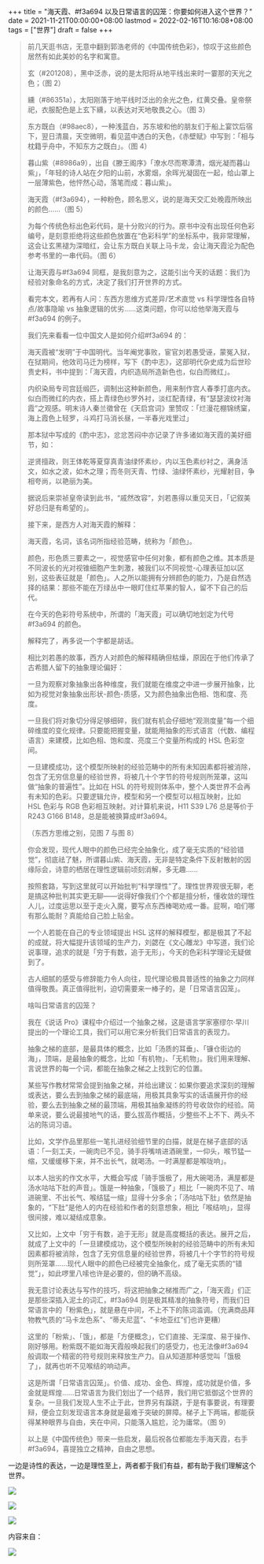 +++
title = "海天霞、#f3a694 以及日常语言的囚笼：你要如何进入这个世界？"
date = 2021-11-21T00:00:00+08:00
lastmod = 2022-02-16T10:16:08+08:00
tags = ["世界"]
draft = false
+++

> 前几天逛书店，无意中翻到郭浩老师的《中国传统色彩》，惊叹于这些颜色居然有如此美妙的名字和寓意。
>
> 玄（#201208），黑中泛赤，说的是太阳将从地平线出来时一霎那的天光之色；（图 2）
>
> 纁（#86351a），太阳刚落于地平线时泛出的余光之色，红黄交叠。皇帝祭祀，衣服配色是上玄下纁，以表达对天地敬畏之心。（图 3）
>
> 东方既白（#98aec8），一种浅蓝白，苏东坡和他的朋友们于船上宴饮后宿下，翌日清晨，天空微明，看见蓝中透白的天色，《赤壁赋》中写到：「相与枕籍乎舟中，不知东方之既白」。（图 4）
>
> 暮山紫（#8986a9），出自《滕王阁序》「潦水尽而寒潭清，烟光凝而暮山紫」，「年轻的诗人站在夕阳的山前，水雾烟，余晖光凝固在一起，给山罩上一层薄紫色，他怦然心动，落笔而成：暮山紫」。
>
> 海天霞（#f3a694），一种粉色，顾名思义，说的是海天交汇处晚霞所映出的颜色……（图 5）
>
> 为每个传统色标出色彩代码，是十分败兴的行为。原书中没有出现任何色彩编号，是刻意拒绝将这些颜色放置在“色彩科学”的坐标系中，我非常理解，这会让玄黑褪为深暗红，会让东方既白关联上马卡龙，会让海天霞沦为配色参考书里的一串代码。（图 6）
>
> 让海天霞与#f3a694 同框，是我刻意为之，这能引出今天的话题：我们为经验对象命名的方式，决定了我们打开世界的方式。
>
> 看完本文，若再有人问：东西方思维方式差异/艺术直觉 vs 科学理性各自特点/故事隐喻 vs 抽象逻辑的优劣……这类问题，你可以给他举海天霞与#f3a694 的例子。
>
> 我们先来看看一位中国文人是如何介绍#f3a694 的：
>
> 海天霞被“发明”于中国明代。当年阉党事败，宦官刘若愚受诬，蒙冤入狱，在狱期间，他效司马迁为榜样，写下《酌中志》，这部明代杂史成为后世珍贵史料，书中提到：「海天霞，内织造局所造新色也，似白而微红」。
>
> 内织染局专司宫廷缎匹，调制出这种新颜色，用来制作宫人春季打底内衣。似白而微红的内衣，搭上青绿色纱罗外衬，淡红配青绿，有“瑟瑟波纹衬海霞”之观感。明末诗人秦兰徵曾在《天启宫词》里赞叹：「烂漫花棚锦绣窠，海上霞色上轻罗，斗鸡打马消长昼，一半春光戏里过」
>
> 那本狱中写成的《酌中志》，忿忿苦闷中亦记录了许多诸如海天霞的美好细节，如：
>
> 逆贤擅政，则王体乾等夏穿真青油绿怀素纱，内以玉色素纱衬之，满身活文，如水之波，如木之理；而冬则天青、竹绿、油绿怀素纱，光耀射目，争相夸尚，以艳丽为美。
>
> 据说后来崇祯皇帝读到此书，“戚然改容”，刘若愚得以重见天日，「记叙美好总归是有希望的」。
>
> 接下来，是西方人对海天霞的解释：
>
> 海天霞，名词，该名词所指经验范畴，统称为「颜色」。
>
> 颜色，形色质三要素之一，视觉感官中任何对象，都有颜色之维。其本质是不同波长的光对视锥细胞产生刺激，被我们以不同视觉-心理表征加以区别，这些表征就是「颜色」。人之所以能拥有分辨颜色的能力，乃是自然选择的结果：那些不能在万绿丛中一眼盯住红苹果的智人，留不下自己的后代。
>
> 在今天的色彩符号系统中，所谓的「海天霞」可以确切地划定为代号#f3a694 的颜色。
>
> 解释完了，再多说一个字都是胡话。
>
> 相比刘若愚的故事，西方人对颜色的解释精确但枯燥，原因在于他们传承了古希腊人留下的抽象理论偏好：
>
> 一旦为观察对象抽象出各种维度，我们就能在维度之中进一步展开抽象，比如为视觉对象抽象出形状-颜色-质感，又为颜色抽象出色相、饱和度、亮度。
>
> 一旦我们将对象切分得足够细碎，我们就有机会仔细地“观测度量”每一个细碎维度的变化规律。只要能把握变量，就能用抽象的形式语言（代数、编程语言）来建模，比如色相、饱和度、亮度三个变量所构成的 HSL 色彩空间。
>
> 一旦建模成功，这个模型所映射的经验范畴中的所有未知因素都将被消除，包含了无穷信息量的经验世界，将被几十个字节的符号规则所笼罩，这叫做“抽象的普遍性”。比如在 HSL 的符号规则体系中，整个人类世界不会再有未知的色彩。只要逻辑允许，模型和另一个模型可以相互映射，比如 HSL 色彩与 RGB 色彩相互映射。对计算机来说，H11 S39 L76 总是等价于 R243 G166 B148，总是能被换算成#f3a694。
>
> （东西方思维之别，见图 7 与图 8）
>
> 你会发现，现代人眼中的颜色已经完全抽象化，成了毫无实质的“经验错觉”，彻底祛了魅，所谓暮山紫、海天霞，无非是特定条件下反射散射的因缘际会，诗意的栖居在理性逻辑前顷刻消解，多无趣……
>
> 按照套路，写到这里就可以开始批判“科学理性”了。理性世界观很无聊，老是搞这种批判其实更无聊——说得好像我们个个都是擅分析，懂收敛的理性人儿，过度运思以至于走火入魔，要写点东西棒喝劝戒一番。屁啊，咱们哪有那么能耐？真能给自己脸上贴金。
>
> 一个人若能在自己的专业领域提出 HSL 这样的解释模型，都是极其了不起的成就，将大幅提升该领域的生产力，刘勰在《文心雕龙》中写道，我们论说事理，追求的就是「穷于有数，追于无形」，今天的色彩科学理论无疑做到了。
>
> 古人细腻的感受与修辞能力令人向往，现代理论极具普适性的抽象之力同样值得敬畏。真正值得批判，迫切需要来一棒子的，是「日常语言囚笼」。
>
> 啥叫日常语言的囚笼？
>
> 我在《说话 Pro》课程中介绍过一个抽象之梯，这是语言学家塞缪尔·早川提出的一个理论工具，我们可以用它来分析我们日常语言的表现力。
>
> 抽象之梯的底部，是最具体的概念，比如「汤质的耳垂」、「镰仓街边的海」，顶端，是最抽象的概念，比如「有机物」、「无机物」。我们用来理解、言说世界的每一个词，都能在抽象之梯之上找到它的位置。
>
> 某些写作教材常常会提到抽象之梯，并给出建议：如果你要追求深刻的理解或表达，要么去到抽象之梯的最底端，用极其具象写实的话语展开你的经验，要么去到抽象之梯的最顶端，用极其抽象凝练的符号收敛你的经验。简单来说，要么说最接地气的话，要么拔高作概括，少整些不上不下、两头不沾的陈词习语。
>
> 比如，文学作品里那些一笔扎进经验细节里的白描，就是在梯子底部的话语：「一刻工夫，一碗肉已不见，骑手将嘴啃进酒碗里，一仰头，喉节猛一缩，又缓缓移下来，并不出长气，就喝汤。一时满屋都是喉咙响」。
>
> 以本人拙劣的作文水平，大概会写成「骑手饿极了，用大碗喝汤，满屋都是汤水咕咕下肚的声音」。饿是一种抽象，「饿极了」相比「一碗肉不见了、啃进碗里、不出长气、喉结猛一缩」显得十分多余；「汤咕咕下肚」依然是抽象的，“下肚”是他人的内在经验和作者的刻意想象，相比「喉结响」，显得很间接，难以凝结成意象。
>
> 又比如，上文中「穷于有数，追于无形」就是高度概括的表达。展开之后，就成了上文中的「一旦建模成功，这个模型所映射的经验范畴中的所有未知因素都将被消除，包含了无穷信息量的经验世界，将被几十个字节的符号规则所笼罩……现代人眼中的颜色已经被完全抽象化，成了毫无实质的“错觉”」，如此啰里八嗦也许是必要的，但的确不高级。
>
> 我无意讨论表达与写作的技巧，将这把抽象之梯推而广之，「海天霞」们正是那些深插入泥土的词汇，#f3a694 则是极其精准的抽象符号，而我们日常语言中的「粉紫色」，就是悬在中间，不上不下的陈词滥调。（充满商品拜物教气质的“马卡龙色系”、“蒂夫尼蓝”、“卡地亚红”们也许更糟）
>
> 这里的「粉紫」、「饿」，都是「方便概念」，它们直接、无深度、易于操作、刚好够用。粉紫既不能如海天霞般唤起我们的感受力，也无法像#f3a694 般调取一个精密的符号规则来释放生产力。自从知道那种感觉叫「饿极了」，就再也听不见喉结的响动声。
>
> 这是所谓「日常语言囚笼」。价值、成功、金色、辉煌，成功就是价值，多金就是辉煌……日常语言为我们划出了一个结界，我们用它抵御这个世界的复杂。一旦我们发现人生不止于此，世界另有蹊跷，于是有事要说，有理要辩，便会立刻发现语言本身就是最难于突破的屏障。梯子上下两端，都能获得某种眼界与自由，夹在中间，只能落入尴尬，沦为庸常。（图 9）
>
> 以上是《中国传统色》带来一些启发，最后祝各位都能左手海天霞，右手#f3a694，喜提独立之精神，自由之思想。

一边是诗性的表达，一边是理性至上，两者都于我们有益，都有助于我们理解这个世界。

![](https://images.yidajiabei.xyz/traditional-chinese-colors-0.jpg)

![](https://images.yidajiabei.xyz/traditional-chinese-colors-1.jpg)

![](https://images.yidajiabei.xyz/traditional-chinese-colors-2.jpg)

内容来自：

![](https://images.yidajiabei.xyz/tangzhi.jpg)

